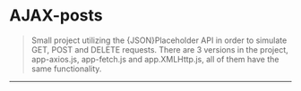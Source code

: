 # AJAX-posts

> Small project utilizing the {JSON}Placeholder API in order to simulate GET, POST
and DELETE requests. There are 3 versions in the project, app-axios.js, app-fetch.js
and app.XMLHttp.js, all of them have the same functionality. 

---
